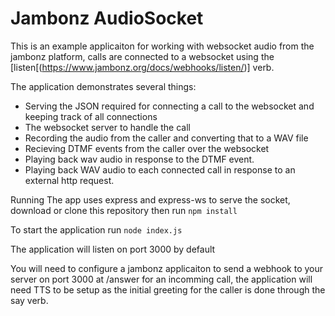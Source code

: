 # Jambonz AudioSocket

This is an example applicaiton for working with websocket audio from the jambonz platform, calls are connected to a websocket using the [listen[(https://www.jambonz.org/docs/webhooks/listen/)] verb.

The application demonstrates several things:
- Serving the JSON required for connecting a call to the websocket and keeping track of all connections
- The websocket server to handle the call
- Recording the audio from the caller and converting that to a WAV file
- Recieving DTMF events from the caller over the websocket
- Playing back wav audio in response to the DTMF event.
- Playing back WAV audio to each connected call in response to an external http request.

Running
The app uses express and express-ws to serve the socket, download or clone this repository then run `npm install` 

To start the application run `node index.js` 

The application will listen on port 3000 by default 


You will need to configure a jambonz applicaiton to send a webhook to your server on port 3000 at /answer for an incomming call, the application will need TTS to be setup as the initial greeting for the caller is done through the say verb.